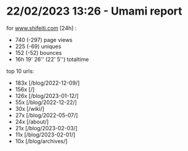 # 22/02/2023 13:26 - Umami report
for www.shifeiti.com [24h] :

 - 740 (-297) page views
 - 225 (-69) uniques
 - 152 (-52) bounces
 - 16h 19' 26'' (22' 5'') totaltime


top 10 urls:
 - 183x [/blog/2022-12-09/]
 - 156x [/]
 - 126x [/blog/2023-01-12/]
 - 55x [/blog/2022-12-22/]
 - 30x [/wiki/]
 - 27x [/blog/2022-05-07/]
 - 24x [/about/]
 - 21x [/blog/2023-02-03/]
 - 11x [/blog/2023-02-01/]
 - 10x [/blog/archives/]


